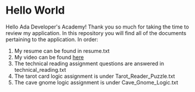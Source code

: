 Hello World
=======

Hello Ada Developer's Academy! Thank you so much for taking the time to review my application. In this repository you will find all of the documents pertaining to the application. In order:

1. My resume can be found in resume.txt 
2. My video can be found [here](http://youtu.be/KOsM0ZDua7g)
3. The technical reading assignment questions are answered in technical_reading.txt
4. The tarot card logic assignment is under  Tarot_Reader_Puzzle.txt
5. The cave gnome logic assignment is under Cave_Gnome_Logic.txt